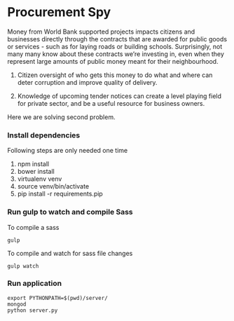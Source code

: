 # Procurement Spy

Money from World Bank supported projects impacts citizens and businesses directly
through the contracts that are awarded for public goods or services - such as
for laying roads or building schools. Surprisingly, not many many know about
these contracts we’re investing in, even when they represent large amounts of
public money meant for their neighbourhood.

1. Citizen oversight of who gets this money to do what and where can deter
corruption and improve quality of delivery.

2. Knowledge of upcoming tender notices can create a level playing field for
private sector, and be a useful resource for business owners.

Here we are solving second problem.

### Install dependencies

Following steps are only needed one time

  1. npm install
  2. bower install
  3. virtualenv venv
  4. source venv/bin/activate
  5. pip install -r requirements.pip


### Run gulp to watch and compile Sass

To compile a sass

    gulp

To compile and watch for sass file changes

    gulp watch

### Run application

    export PYTHONPATH=$(pwd)/server/
    mongod
    python server.py
